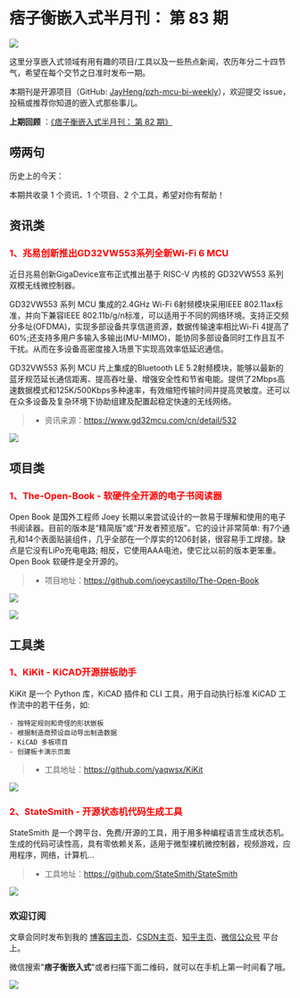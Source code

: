 # 痞子衡嵌入式半月刊： 第 83 期

![](https://raw.githubusercontent.com/JayHeng/pzh-mcu-bi-weekly/master/pics/pzh_mcu_bi_weekly.PNG)

这里分享嵌入式领域有用有趣的项目/工具以及一些热点新闻，农历年分二十四节气，希望在每个交节之日准时发布一期。

本期刊是开源项目（GitHub: [JayHeng/pzh-mcu-bi-weekly](https://github.com/JayHeng/pzh-mcu-bi-weekly)），欢迎提交 issue，投稿或推荐你知道的嵌入式那些事儿。

**上期回顾** ：[《痞子衡嵌入式半月刊： 第 82 期》](https://www.cnblogs.com/henjay724/p/17744244.html)

## 唠两句

历史上的今天：

本期共收录 1 个资讯、1 个项目、2 个工具，希望对你有帮助！

## 资讯类

### <font color="red">1、兆易创新推出GD32VW553系列全新Wi-Fi 6 MCU</font>

近日兆易创新GigaDevice宣布正式推出基于 RISC-V 内核的 GD32VW553 系列双模无线微控制器。

GD32VW553 系列 MCU 集成的2.4GHz Wi-Fi 6射频模块采用IEEE 802.11ax标准，并向下兼容IEEE 802.11b/g/n标准，可以适用于不同的网络环境。支持正交频分多址(OFDMA)，实现多部设备共享信道资源，数据传输速率相比Wi-Fi 4提高了60%;还支持多用户多输入多输出(MU-MIMO)，能协同多部设备同时工作且互不干扰。从而在多设备高密度接入场景下实现高效率低延迟通信。

GD32VW553 系列 MCU 片上集成的Bluetooth LE 5.2射频模块，能够以最新的蓝牙规范延长通信距离、提高吞吐量、增强安全性和节省电能。提供了2Mbps高速数据模式和125K/500Kbps多种速率，有效缩短传输时间并提高灵敏度。还可以在众多设备及复杂环境下协助组建及配置起稳定快速的无线网络。

> * 资讯来源：https://www.gd32mcu.com/cn/detail/532

![](https://raw.githubusercontent.com/JayHeng/pzh-mcu-bi-weekly/master/pics/issue-083/GD32VW553.png)

## 项目类

### <font color="red">1、The-Open-Book - 软硬件全开源的电子书阅读器</font>

Open Book 是国外工程师 Joey 长期以来尝试设计的一款易于理解和使用的电子书阅读器。目前的版本是“精简版”或“开发者预览版”。它的设计非常简单: 有7个通孔和14个表面贴装组件，几乎全部在一个厚实的1206封装，很容易手工焊接。缺点是它没有LiPo充电电路; 相反，它使用AAA电池，使它比以前的版本更笨重。Open Book 软硬件是全开源的。

> * 项目地址：https://github.com/joeycastillo/The-Open-Book

![](https://raw.githubusercontent.com/JayHeng/pzh-mcu-bi-weekly/master/pics/issue-083/The-Open-Book1.PNG)

![](https://raw.githubusercontent.com/JayHeng/pzh-mcu-bi-weekly/master/pics/issue-083/The-Open-Book2.PNG)

## 工具类

### <font color="red">1、KiKit - KiCAD开源拼板助手</font>

KiKit 是一个 Python 库，KiCAD 插件和 CLI 工具，用于自动执行标准 KiCAD 工作流中的若干任务，如:

```text
- 按特定规则和奇怪的形状嵌板
- 根据制造商预设自动导出制造数据
- KiCAD 多板项目
- 创建板卡演示页面
```

> * 工具地址：https://github.com/yaqwsx/KiKit

![](https://raw.githubusercontent.com/JayHeng/pzh-mcu-bi-weekly/master/pics/issue-083/KiKit.jpg)

### <font color="red">2、StateSmith - 开源状态机代码生成工具</font>

StateSmith 是一个跨平台、免费/开源的工具，用于用多种编程语言生成状态机。生成的代码可读性高，具有零依赖关系，适用于微型裸机微控制器，视频游戏，应用程序，网络，计算机…

> * 工具地址：https://github.com/StateSmith/StateSmith

![](https://raw.githubusercontent.com/JayHeng/pzh-mcu-bi-weekly/master/pics/issue-083/StateSmith.png)

### 欢迎订阅

文章会同时发布到我的 [博客园主页](https://www.cnblogs.com/henjay724/)、[CSDN主页](https://blog.csdn.net/henjay724)、[知乎主页](https://www.zhihu.com/people/henjay724)、[微信公众号](http://weixin.sogou.com/weixin?type=1&query=痞子衡嵌入式) 平台上。

微信搜索"__痞子衡嵌入式__"或者扫描下面二维码，就可以在手机上第一时间看了哦。

![](https://raw.githubusercontent.com/JayHeng/pzhmcu-picture/master/wechat/pzhMcu_qrcode_258x258.jpg)

